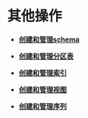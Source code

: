 # 其他操作<a name="ZH-CN_TOPIC_0242370191"></a>

-   **[创建和管理schema](创建和管理schema.md)**

-   **[创建和管理分区表](创建和管理分区表.md)**

-   **[创建和管理索引](创建和管理索引.md)**

-   **[创建和管理视图](创建和管理视图.md)**

-   **[创建和管理序列](创建和管理序列.md)**
